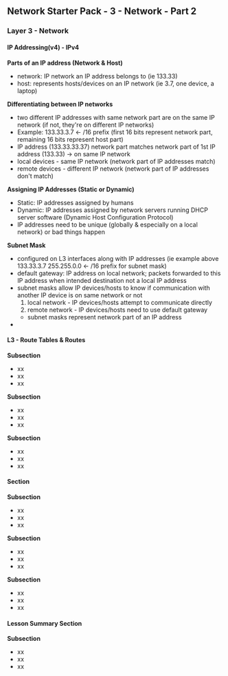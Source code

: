 ## Network Starter Pack - 3 - Network - Part 2 ##
### Layer 3 - Network
#### IP Addressing(v4) - IPv4
**Parts of an IP address (Network & Host)**
* network: IP network an IP address belongs to (ie 133.33)
* host: represents hosts/devices on an IP network (ie 3.7, one device, a laptop)

**Differentiating between IP networks**
* two different IP addresses with same network part are on the same IP network (if not, they're on different IP networks)
* Example: 133.33.3.7 <- /16 prefix (first 16 bits represent network part, remaining 16 bits represent host part) 
* IP address (133.33.33.37) network part matches network part of 1st IP address (133.33) -> on same IP network
* local devices - same IP network (network part of IP addresses match)
* remote devices - different IP network (network part of IP addresses don't match)

**Assigning IP Addresses (Static or Dynamic)**
* Static: IP addresses assigned by humans 
* Dynamic: IP addresses assigned by network servers running DHCP server software (Dynamic Host Configuration Protocol)
* IP addresses need to be unique (globally & especially on a local network) or bad things happen

**Subnet Mask**
* configured on L3 interfaces along with IP addresses (ie example above 133.33.3.7 255.255.0.0 <- /16 prefix for subnet mask)
* default gateway: IP address on local network; packets forwarded to this IP address when intended destination not a local IP address
* subnet masks allow IP devices/hosts to know if communication with another IP device is on same network or not
  1. local network - IP devices/hosts attempt to communicate directly
  2. remote network - IP devices/hosts need to use default gateway
  *  subnet masks represent network part of an IP address
* 

#### L3 - Route Tables & Routes
**Subsection**
* xx
* xx
* xx

**Subsection**
* xx
* xx
* xx

**Subsection**
* xx
* xx
* xx
#### Section
**Subsection**
* xx
* xx
* xx

**Subsection**
* xx
* xx
* xx

**Subsection**
* xx
* xx
* xx
#### Lesson Summary Section
**Subsection**
* xx
* xx
* xx
